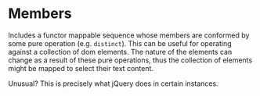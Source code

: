 # Members

Includes a functor mappable sequence whose members are conformed by some pure operation (e.g. `distinct`).  This can be useful for operating against a collection of dom elements.  The nature of the elements can change as a result of these pure operations, thus the collection of elements might be mapped to select their text content.

Unusual?  This is precisely what jQuery does in certain instances.
